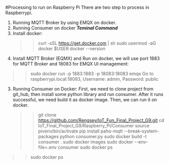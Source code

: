 #Processing to run on Raspberry Pi
There are two step to process in Raspberrypi.
1. Running MQTT Broker by using EMQX on docker.
2. Running Consumer on docker
*****Teminal Command*****
1. Install docker:
   >> curl -sSL https://get.docker.com | sh
   >> sudo usermod -aG docker $USER
   >> docker --version
2.  Install MQTT Broker (EQMX) and Run on docker, we will use port 1883 for MQTT Broker and 18083 for EMQX UI management:
   >> sudo docker run -p 1883:1883 -p 18083:18083 emqx
   >> Go to raspberrypi.local:18083, Username: admin, Password: public
3. Running Consumer on Docker:
  First, we need to clone project from git_hub, then install some python library and run consumer. After it runs successful, we need build it as docker image. Then, we can run it on docker.
   >> git clone https://github.com/Rengsey/IoT_Fun_Final_Project_G9.git
   >> cd IoT_Final_Project_G9/Raspberry_Pi/Consumer
   >> source pivenv/bin/activate 
   >> pip install paho-mqtt --break-system-packages
   >> python consumer.py
   >> sudo docker build -t consumer . 
   >> sudo docker images
   >> sudo docker --env-file=.env consumer
   >> sudo docker ps
>   >    sudo docker ps
